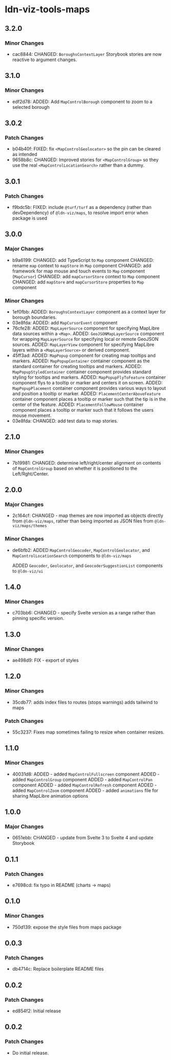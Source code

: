 # ldn-viz-tools-maps

## 3.2.0

### Minor Changes

- cac8844: CHANGED: `BoroughsContextLayer` Storybook stories are now reactive to argument changes.

## 3.1.0

### Minor Changes

- edf2d78: ADDED: Add `MapControlBorough` component to zoom to a selected borough

## 3.0.2

### Patch Changes

- b04b40f: FIXED: fix `<MapControlGeolocator>` so the pin can be cleared as intended
- 9658b8c: CHANGED: Improved stories for `<MapControlGroup>` so they use the real `<MapControlLocationSearch>` rather than a dummy.

## 3.0.1

### Patch Changes

- f9bdc5b: FIXED: include `@turf/turf` as a dependency (rather than devDependency) of `@ldn-viz/maps`, to resolve import error when package is used

## 3.0.0

### Major Changes

- b9a6199: CHANGED: add TypeScript to `Map` component
  CHANGED: rename `map` context to `mapStore` in `Map` component
  CHANGED: add framework for map mouse and touch events to `Map` component (`MapCursor`)
  CHANGED: add `mapCursorStore` context to `Map` component
  CHANGED: add `mapStore` and `mapCursorStore` properties to `Map` component

### Minor Changes

- 1ef0fbb: ADDED: `BoroughsContextLayer` component as a context layer for borough boundaries.
- 03e8fda: ADDED: add `MapCursorEvent` component
- 76cfe28: ADDED: `MapLayerSource` component for specifying MapLibre data sources within a `<Map>`.
  ADDED: `GeoJSONMapLayerSource` component for wrapping `MapLayerSource` for specifying local or remote GeoJSON sources.
  ADDED: `MapLayerView` component for specifying MapLibre layers within a `<MapLayerSource>` or derived component.
- 45ff3ad: ADDED: `MapPopup` component for creating map tooltips and markers.
  ADDED: `MapPopupContainer` container component as the standard container for creating tooltips and markers.
  ADDED: `MapPopupStyledContainer` container component provides standard styling for tooltips and markers.
  ADDED: `MapPopupFlyToFeature` container component flys to a tooltip or marker and centers it on screen.
  ADDED: `MapPopupPlacement` container component provides various ways to layout and position a tooltip or marker.
  ADDED: `PlacementCenterAboveFeature` container component places a tooltip or marker such that the tip is in the center of the feature.
  ADDED: `PlacementFollowMouse` container component places a tooltip or marker such that it follows the users mouse movement.
- 03e8fda: CHANGED: add test data to map stories.

## 2.1.0

### Minor Changes

- 7b19981: CHANGED: determine left/right/center alignment on contents of `MapControlGroup` based on whether it is positioned to the Left/Rght/Center.

## 2.0.0

### Major Changes

- 2c164cf: CHANGED - map themes are now imported as objects directly from `@ldn-viz/maps`, rather than being imported as JSON files from `@ldn-viz/maps/themes`

### Minor Changes

- de6bfb2: ADDED `MapControlGeocoder`, `MapControlGeolocator`, and `MapControlLocationSearch` components to `@ldn-viz/maps`

  ADDED `Geocoder`, `Geolocator`, and `GeocoderSuggestionList` components to `@ldn-viz/ui`

## 1.4.0

### Minor Changes

- c703bb6: CHANGED - specify Svelte version as a range rather than pinning specific version.

## 1.3.0

### Minor Changes

- ae498d9: FIX - export of styles

## 1.2.0

### Minor Changes

- 35cdb77: adds index files to routes (stops warnings) adds tailwind to maps

### Patch Changes

- 55c3237: Fixes map sometimes failing to resize when container resizes.

## 1.1.0

### Minor Changes

- 40031d8: ADDED - added `MapControlFullscreen` component
  ADDED - added `MapControlGroup` component
  ADDED - added `MapControlPan` component
  ADDED - added `MapControlRefresh` component
  ADDED - added `MapControlZoom` component
  ADDED - added `animations` file for sharing MapLibre animation options

## 1.0.0

### Major Changes

- 0651ebb: CHANGED - update from Svelte 3 to Svelte 4 and update Storybook

## 0.1.1

### Patch Changes

- e7698cd: fix typo in README (charts -> maps)

## 0.1.0

### Minor Changes

- 750d139: expose the style files from maps package

## 0.0.3

### Patch Changes

- db4714c: Replace boilerplate README files

## 0.0.2

### Patch Changes

- ed854f2: Initial release

## 0.0.2

### Patch Changes

- Do initial release.

